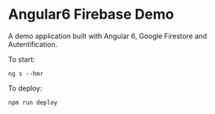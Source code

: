 # Angular6 Firebase Demo

A demo application built with Angular 6, Google Firestore and Autentification.

To start:

```
ng s --hmr
```

To deploy:

```
npm run deploy
```
